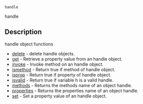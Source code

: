 

	
	handle

handle

## Description
handle object functions


* [delete](delete.md) - delete handle objects.
* [get](get.md) - Retrieve a property value from an handle object.
* [invoke](invoke.md) - Invoke method on an handle object.
* [ismethod](ismethod.md) - Return true if method of handle object.
* [isprop](isprop.md) - Return true if property of handle object.
* [isvalid](isvalid.md) - Return true if variable h is a valid handle.
* [methods](methods.md) - Returns the methods name of an object handle.
* [properties](properties.md) - Returns the properties name of an object handle.
* [set](set.md) - Set a property value of an handle object.



